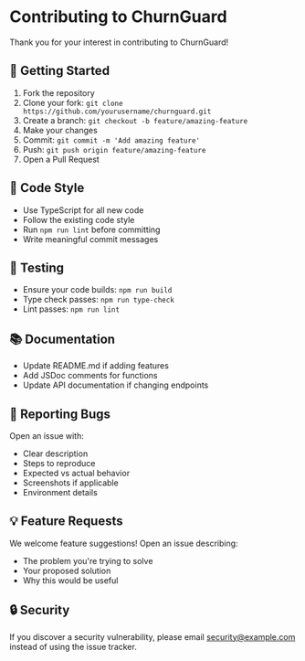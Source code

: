 # Contributing to ChurnGuard

Thank you for your interest in contributing to ChurnGuard!

## 🚀 Getting Started

1. Fork the repository
2. Clone your fork: `git clone https://github.com/yourusername/churnguard.git`
3. Create a branch: `git checkout -b feature/amazing-feature`
4. Make your changes
5. Commit: `git commit -m 'Add amazing feature'`
6. Push: `git push origin feature/amazing-feature`
7. Open a Pull Request

## 📝 Code Style

- Use TypeScript for all new code
- Follow the existing code style
- Run `npm run lint` before committing
- Write meaningful commit messages

## 🧪 Testing

- Ensure your code builds: `npm run build`
- Type check passes: `npm run type-check`
- Lint passes: `npm run lint`

## 📚 Documentation

- Update README.md if adding features
- Add JSDoc comments for functions
- Update API documentation if changing endpoints

## 🐛 Reporting Bugs

Open an issue with:
- Clear description
- Steps to reproduce
- Expected vs actual behavior
- Screenshots if applicable
- Environment details

## 💡 Feature Requests

We welcome feature suggestions! Open an issue describing:
- The problem you're trying to solve
- Your proposed solution
- Why this would be useful

## 🔒 Security

If you discover a security vulnerability, please email security@example.com instead of using the issue tracker.
